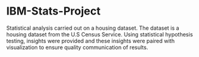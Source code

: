 # IBM-Stats-Project
Statistical analysis carried out on a housing dataset.
The dataset is a housing dataset from the U.S Census Service. Using statistical hypothesis testing, insights were provided and these insights were paired with visualization to ensure quality communication of results.
